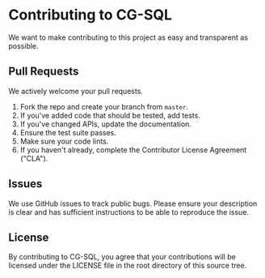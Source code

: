 # Contributing to CG-SQL
We want to make contributing to this project as easy and transparent as possible.

## Pull Requests
We actively welcome your pull requests.

1. Fork the repo and create your branch from `master`.
2. If you've added code that should be tested, add tests.
3. If you've changed APIs, update the documentation.
4. Ensure the test suite passes.
5. Make sure your code lints.
6. If you haven't already, complete the Contributor License Agreement ("CLA").

## Issues
We use GitHub issues to track public bugs. Please ensure your description is
clear and has sufficient instructions to be able to reproduce the issue.

## License
By contributing to CG-SQL, you agree that your contributions will be licensed
under the LICENSE file in the root directory of this source tree.
